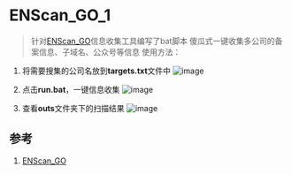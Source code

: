 # ENScan_GO_1
> 针对[ENScan_GO](https://github.com/wgpsec/ENScan_GO)信息收集工具编写了bat脚本
傻瓜式一键收集多公司的备案信息、子域名、公众号等信息
使用方法：
1. 将需要搜集的公司名放到**targets.txt**文件中
 ![image](https://user-images.githubusercontent.com/52817818/236265136-d151c9b2-a1f3-4fe0-aeb5-6a162a78e485.png)

2. 点击**run.bat**，一键信息收集
 ![image](https://user-images.githubusercontent.com/52817818/236264828-96a580fc-966c-4f43-a475-9a1f37634d87.png)

3. 查看**outs**文件夹下的扫描结果
 ![image](https://user-images.githubusercontent.com/52817818/236264978-b294c379-83d0-4498-81eb-ff93ac850928.png)

## 参考
1. [ENScan_GO](https://github.com/wgpsec/ENScan_GO)
